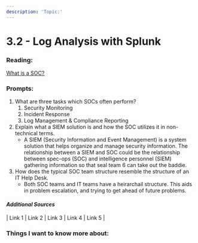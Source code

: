 ```yaml
---
description: 'Topic:'
---
```


# 3.2 - Log Analysis with Splunk

### Reading:

[What is a SOC?](https://www.splunk.com/en\_us/data-insider/what-is-a-security-operations-center.html)

### Prompts:

1. What are three tasks which SOCs often perform?
   1. Security Monitoring
   2. Incident Response
   3. Log Management & Compliance Reporting
2. Explain what a SIEM solution is and how the SOC utilizes it in non-technical terms.
   * A SIEM (Security Information and Event Management) is a system solution that helps organize and manage security information. The relationship between a SIEM and SOC could be the relationship between spec-ops (SOC) and intelligence personnel (SIEM) gathering information so that seal team 6 can take out the baddie.
3. How does the typical SOC team structure resemble the structure of an IT Help Desk.
   * Both SOC teams and IT teams have a heirarchail structure. This aids in problem escalation, and trying to get ahead of future problems.

#### _Additional Sources_

\| Link 1 | Link 2 | Link 3 | Link 4 | Link 5 |

### Things I want to know more about:
